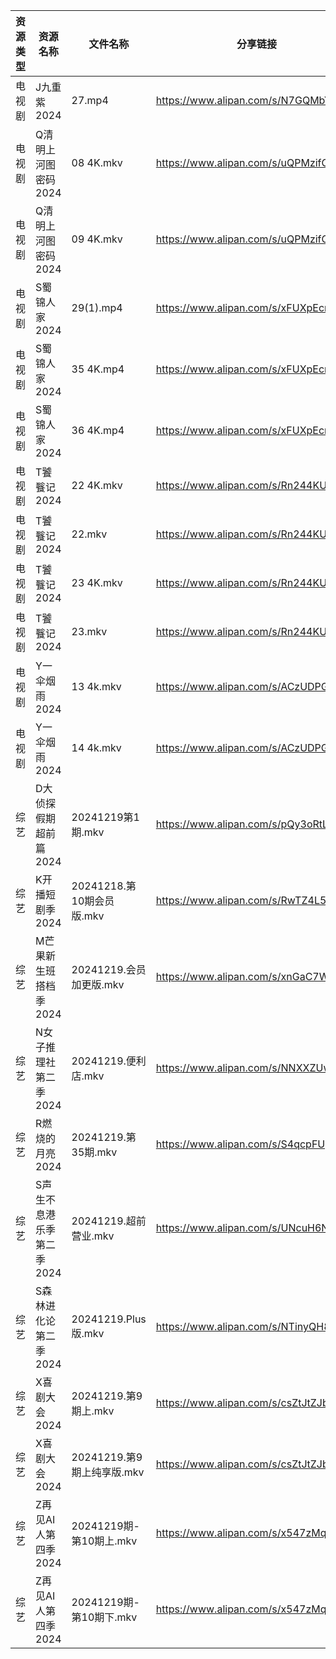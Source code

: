 | 资源类型 | 资源名称            | 文件名称                 | 分享链接                                 | 更新时间                |
| ---- | --------------- | -------------------- | ------------------------------------ | ------------------- |
| 电视剧  | J九重紫2024        | 27.mp4               | https://www.alipan.com/s/N7GQMbY99Gt | 2024-12-19 20:05:26 |
| 电视剧  | Q清明上河图密码2024    | 08 4K.mkv            | https://www.alipan.com/s/uQPMzifGjR6 | 2024-12-19 19:05:55 |
| 电视剧  | Q清明上河图密码2024    | 09 4K.mkv            | https://www.alipan.com/s/uQPMzifGjR6 | 2024-12-19 19:05:55 |
| 电视剧  | S蜀锦人家2024       | 29(1).mp4            | https://www.alipan.com/s/xFUXpEcroYn | 2024-12-19 13:06:11 |
| 电视剧  | S蜀锦人家2024       | 35 4K.mp4            | https://www.alipan.com/s/xFUXpEcroYn | 2024-12-19 20:06:11 |
| 电视剧  | S蜀锦人家2024       | 36 4K.mp4            | https://www.alipan.com/s/xFUXpEcroYn | 2024-12-19 20:06:11 |
| 电视剧  | T饕餮记2024        | 22 4K.mkv            | https://www.alipan.com/s/Rn244KUMhV7 | 2024-12-19 16:06:09 |
| 电视剧  | T饕餮记2024        | 22.mkv               | https://www.alipan.com/s/Rn244KUMhV7 | 2024-12-19 13:06:14 |
| 电视剧  | T饕餮记2024        | 23 4K.mkv            | https://www.alipan.com/s/Rn244KUMhV7 | 2024-12-19 16:06:09 |
| 电视剧  | T饕餮记2024        | 23.mkv               | https://www.alipan.com/s/Rn244KUMhV7 | 2024-12-19 13:06:14 |
| 电视剧  | Y一伞烟雨2024       | 13 4k.mkv            | https://www.alipan.com/s/ACzUDPGds32 | 2024-12-19 13:06:21 |
| 电视剧  | Y一伞烟雨2024       | 14 4k.mkv            | https://www.alipan.com/s/ACzUDPGds32 | 2024-12-19 13:06:21 |
| 综艺   | D大侦探假期超前篇2024   | 20241219第1期.mkv      | https://www.alipan.com/s/pQy3oRtL6ia | 2024-12-19 14:06:33 |
| 综艺   | K开播短剧季2024      | 20241218.第10期会员版.mkv | https://www.alipan.com/s/RwTZ4L5wTYU | 2024-12-19 08:06:45 |
| 综艺   | M芒果新生班搭档季2024   | 20241219.会员加更版.mkv   | https://www.alipan.com/s/xnGaC7WzgLK | 2024-12-19 14:07:11 |
| 综艺   | N女子推理社第二季2024   | 20241219.便利店.mkv     | https://www.alipan.com/s/NNXXZUw3FNE | 2024-12-19 14:07:25 |
| 综艺   | R燃烧的月亮2024      | 20241219.第35期.mkv    | https://www.alipan.com/s/S4qcpFUguQa | 2024-12-19 14:07:31 |
| 综艺   | S声生不息港乐季第二季2024 | 20241219.超前营业.mkv    | https://www.alipan.com/s/UNcuH6NR3w3 | 2024-12-19 14:07:36 |
| 综艺   | S森林进化论第二季2024   | 20241219.Plus版.mkv   | https://www.alipan.com/s/NTinyQH8gfp | 2024-12-19 14:07:41 |
| 综艺   | X喜剧大会2024       | 20241219.第9期上.mkv    | https://www.alipan.com/s/csZtJtZJbGQ | 2024-12-19 14:08:12 |
| 综艺   | X喜剧大会2024       | 20241219.第9期上纯享版.mkv | https://www.alipan.com/s/csZtJtZJbGQ | 2024-12-19 14:08:12 |
| 综艺   | Z再见AI人第四季2024   | 20241219期-第10期上.mkv  | https://www.alipan.com/s/x547zMqipVp | 2024-12-19 14:08:23 |
| 综艺   | Z再见AI人第四季2024   | 20241219期-第10期下.mkv  | https://www.alipan.com/s/x547zMqipVp | 2024-12-19 14:08:23 |
